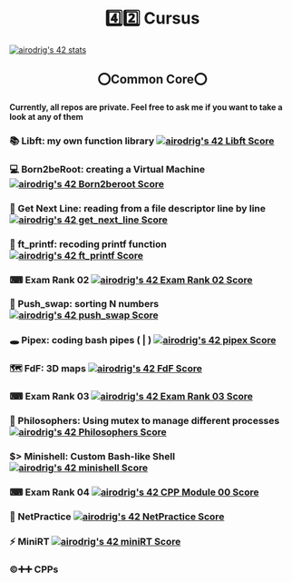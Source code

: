 <h1 align="center"> 4️⃣2️⃣ Cursus </h1>

[![airodrig's 42 stats](https://badge42.vercel.app/api/v2/cl23m2r4f001609mrms9mi4uc/stats?cursusId=21&coalitionId=65)](https://github.com/JaeSeoKim/badge42)
<!--- https://badge42.vercel.app/ --->
<h2 align="center"> ⭕Common Core⭕ </h2>
<h4> Currently, all repos are private. Feel free to ask me if you want to take a look at any of them </h4>

<!-- [📚 Libft: my own function library](https://github.com/aidasmiler/libft) -->

### 📚 Libft: my own function library     [![airodrig's 42 Libft Score](https://badge42.vercel.app/api/v2/cl23m2r4f001609mrms9mi4uc/project/2336666)](https://github.com/JaeSeoKim/badge42)

<!-- [💻 Born2beRoot: creating a Virtual Machine](/Born2beRoot) -->

### 💻 Born2beRoot: creating a Virtual Machine       [![airodrig's 42 Born2beroot Score](https://badge42.vercel.app/api/v2/cl23m2r4f001609mrms9mi4uc/project/2346832)](https://github.com/JaeSeoKim/badge42)

<!-- [📑 Get Next Line: reading from a file descriptor line by line](https://github.com/aidasmiler/GetNextLine) -->

### 📑 Get Next Line: reading from a file descriptor line by line      [![airodrig's 42 get_next_line Score](https://badge42.vercel.app/api/v2/cl23m2r4f001609mrms9mi4uc/project/2382471)](https://github.com/JaeSeoKim/badge42)

<!-- [📝 ft_printf: recoding printf function](https://github.com/aidasmiler/ft_printf) -->

### 📝 ft_printf: recoding printf function     [![airodrig's 42 ft_printf Score](https://badge42.vercel.app/api/v2/cl23m2r4f001609mrms9mi4uc/project/2382472)](https://github.com/JaeSeoKim/badge42)

### ⌨ Exam Rank 02      [![airodrig's 42 Exam Rank 02 Score](https://badge42.vercel.app/api/v2/cl23m2r4f001609mrms9mi4uc/project/2403522)](https://github.com/JaeSeoKim/badge42)

<!-- [🔢 Push_swap: sorting N numbers](https://github.com/aidasmiler/push_swap) -->

### 🔢 Push_swap: sorting N numbers  [![airodrig's 42 push_swap Score](https://badge42.vercel.app/api/v2/cl23m2r4f001609mrms9mi4uc/project/2394918)](https://github.com/JaeSeoKim/badge42)

<!-- [🕳 Pipex: coding bash pipes ( | )](https://github.com/aidasmiler/pipex) -->

### 🕳 Pipex: coding bash pipes ( | )   [![airodrig's 42 pipex Score](https://badge42.vercel.app/api/v2/cl23m2r4f001609mrms9mi4uc/project/2446202)](https://github.com/JaeSeoKim/badge42)

<!-- [🗺️ FdF: 3D maps](https://github.com/aidasmiler/FdF) -->

### 🗺️ FdF: 3D maps  [![airodrig's 42 FdF Score](https://badge42.vercel.app/api/v2/cl23m2r4f001609mrms9mi4uc/project/2459494)](https://github.com/JaeSeoKim/badge42)

### ⌨ Exam Rank 03        [![airodrig's 42 Exam Rank 03 Score](https://badge42.vercel.app/api/v2/cl23m2r4f001609mrms9mi4uc/project/2499853)](https://github.com/JaeSeoKim/badge42)

<!-- [🍴 Philosophers: Using mutex to manage different processes](https://github.com/aidasmiler/philosophers) -->

### 🍴 Philosophers: Using mutex to manage different processes [![airodrig's 42 Philosophers Score](https://badge42.vercel.app/api/v2/cl23m2r4f001609mrms9mi4uc/project/2543857)](https://github.com/JaeSeoKim/badge42)

<!-- [$> Minishell: Custom Bash-like Shell](https://github.com/aidasmiler/minishell_wip) --> 

### $> Minishell: Custom Bash-like Shell [![airodrig's 42 minishell Score](https://badge42.vercel.app/api/v2/cl23m2r4f001609mrms9mi4uc/project/2548579)](https://github.com/JaeSeoKim/badge42)

### ⌨ Exam Rank 04 [![airodrig's 42 CPP Module 00 Score](https://badge42.vercel.app/api/v2/cl23m2r4f001609mrms9mi4uc/project/2610197)](https://github.com/JaeSeoKim/badge42)

### 📶 NetPractice     [![airodrig's 42 NetPractice Score](https://badge42.vercel.app/api/v2/cl23m2r4f001609mrms9mi4uc/project/2595330)](https://github.com/JaeSeoKim/badge42)

### ⚡ MiniRT [![airodrig's 42 miniRT Score](https://badge42.vercel.app/api/v2/cl23m2r4f001609mrms9mi4uc/project/2610196)](https://github.com/JaeSeoKim/badge42)

### ©️➕➕ CPPs
